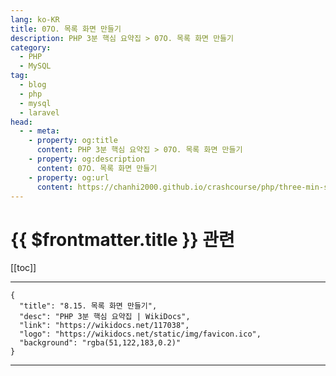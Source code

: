 ```yaml
---
lang: ko-KR
title: 07O. 목록 화면 만들기
description: PHP 3분 핵심 요약집 > 07O. 목록 화면 만들기
category: 
  - PHP
  - MySQL
tag: 
  - blog
  - php
  - mysql
  - laravel
head:
  - - meta:
    - property: og:title
      content: PHP 3분 핵심 요약집 > 07O. 목록 화면 만들기
    - property: og:description
      content: 07O. 목록 화면 만들기
    - property: og:url
      content: https://chanhi2000.github.io/crashcourse/php/three-min-summary/07-miniproject/07O.html
---
```


# {{ $frontmatter.title }} 관련

[[toc]]

---

```component VPCard
{
  "title": "8.15. 목록 화면 만들기",
  "desc": "PHP 3분 핵심 요약집 | WikiDocs",
  "link": "https://wikidocs.net/117038",
  "logo": "https://wikidocs.net/static/img/favicon.ico",
  "background": "rgba(51,122,183,0.2)"
}
```

---

<TagLinks />